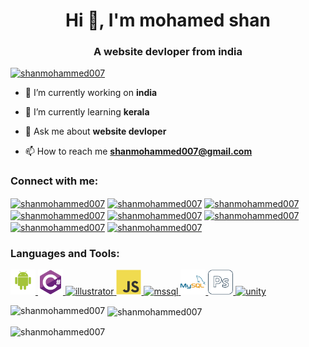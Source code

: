 <h1 align="center">Hi 👋, I'm mohamed shan</h1>
<h3 align="center">A website devloper from india</h3>

<p align="left"> <a href="https://twitter.com/shanmohammed007" target="blank"><img src="https://img.shields.io/twitter/follow/shanmohammed007?logo=twitter&style=for-the-badge" alt="shanmohammed007" /></a> </p>

- 🔭 I’m currently working on **india**

- 🌱 I’m currently learning **kerala**

- 💬 Ask me about **website devloper**

- 📫 How to reach me **shanmohammed007@gmail.com**

<h3 align="left">Connect with me:</h3>
<p align="left">
<a href="https://codepen.io/shanmohammed007" target="blank"><img align="center" src="https://raw.githubusercontent.com/rahuldkjain/github-profile-readme-generator/master/src/images/icons/Social/codepen.svg" alt="shanmohammed007" height="30" width="40" /></a>
<a href="https://twitter.com/shanmohammed007" target="blank"><img align="center" src="https://raw.githubusercontent.com/rahuldkjain/github-profile-readme-generator/master/src/images/icons/Social/twitter.svg" alt="shanmohammed007" height="30" width="40" /></a>
<a href="https://linkedin.com/in/shanmohammed007" target="blank"><img align="center" src="https://raw.githubusercontent.com/rahuldkjain/github-profile-readme-generator/master/src/images/icons/Social/linked-in-alt.svg" alt="shanmohammed007" height="30" width="40" /></a>
<a href="https://codesandbox.com/shanmohammed007" target="blank"><img align="center" src="https://raw.githubusercontent.com/rahuldkjain/github-profile-readme-generator/master/src/images/icons/Social/codesandbox.svg" alt="shanmohammed007" height="30" width="40" /></a>
<a href="https://fb.com/shanmohammed007" target="blank"><img align="center" src="https://raw.githubusercontent.com/rahuldkjain/github-profile-readme-generator/master/src/images/icons/Social/facebook.svg" alt="shanmohammed007" height="30" width="40" /></a>
<a href="https://instagram.com/shanmohammed007" target="blank"><img align="center" src="https://raw.githubusercontent.com/rahuldkjain/github-profile-readme-generator/master/src/images/icons/Social/instagram.svg" alt="shanmohammed007" height="30" width="40" /></a>
<a href="https://www.youtube.com/c/shanmohammed007" target="blank"><img align="center" src="https://raw.githubusercontent.com/rahuldkjain/github-profile-readme-generator/master/src/images/icons/Social/youtube.svg" alt="shanmohammed007" height="30" width="40" /></a>
<a href="https://discord.gg/shanmohammed007" target="blank"><img align="center" src="https://raw.githubusercontent.com/rahuldkjain/github-profile-readme-generator/master/src/images/icons/Social/discord.svg" alt="shanmohammed007" height="30" width="40" /></a>
</p>

<h3 align="left">Languages and Tools:</h3>
<p align="left"> <a href="https://developer.android.com" target="_blank" rel="noreferrer"> <img src="https://raw.githubusercontent.com/devicons/devicon/master/icons/android/android-original-wordmark.svg" alt="android" width="40" height="40"/> </a> <a href="https://www.w3schools.com/cs/" target="_blank" rel="noreferrer"> <img src="https://raw.githubusercontent.com/devicons/devicon/master/icons/csharp/csharp-original.svg" alt="csharp" width="40" height="40"/> </a> <a href="https://www.adobe.com/in/products/illustrator.html" target="_blank" rel="noreferrer"> <img src="https://www.vectorlogo.zone/logos/adobe_illustrator/adobe_illustrator-icon.svg" alt="illustrator" width="40" height="40"/> </a> <a href="https://developer.mozilla.org/en-US/docs/Web/JavaScript" target="_blank" rel="noreferrer"> <img src="https://raw.githubusercontent.com/devicons/devicon/master/icons/javascript/javascript-original.svg" alt="javascript" width="40" height="40"/> </a> <a href="https://www.microsoft.com/en-us/sql-server" target="_blank" rel="noreferrer"> <img src="https://www.svgrepo.com/show/303229/microsoft-sql-server-logo.svg" alt="mssql" width="40" height="40"/> </a> <a href="https://www.mysql.com/" target="_blank" rel="noreferrer"> <img src="https://raw.githubusercontent.com/devicons/devicon/master/icons/mysql/mysql-original-wordmark.svg" alt="mysql" width="40" height="40"/> </a> <a href="https://www.photoshop.com/en" target="_blank" rel="noreferrer"> <img src="https://raw.githubusercontent.com/devicons/devicon/master/icons/photoshop/photoshop-line.svg" alt="photoshop" width="40" height="40"/> </a> <a href="https://unity.com/" target="_blank" rel="noreferrer"> <img src="https://www.vectorlogo.zone/logos/unity3d/unity3d-icon.svg" alt="unity" width="40" height="40"/> </a> </p>

<p><img align="left" src="https://github-readme-stats.vercel.app/api/top-langs?username=shanmohammed007&show_icons=true&locale=en&layout=compact" alt="shanmohammed007" /></p>

<p>&nbsp;<img align="center" src="https://github-readme-stats.vercel.app/api?username=shanmohammed007&show_icons=true&locale=en" alt="shanmohammed007" /></p>

<p><img align="center" src="https://github-readme-streak-stats.herokuapp.com/?user=shanmohammed007&" alt="shanmohammed007" /></p>
